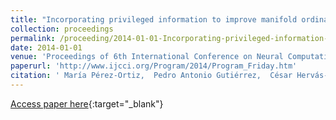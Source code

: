 ```yaml
---
title: "Incorporating privileged information to improve manifold ordinal regression"
collection: proceedings
permalink: /proceeding/2014-01-01-Incorporating-privileged-information-to-improve-manifold-ordinal-regression
date: 2014-01-01
venue: 'Proceedings of 6th International Conference on Neural Computation Theory and Applications (NCTA2014)'
paperurl: 'http://www.ijcci.org/Program/2014/Program_Friday.htm'
citation: ' María Pérez-Ortiz,  Pedro Antonio Gutiérrez,  César Hervás-Martínez, &quot;Incorporating privileged information to improve manifold ordinal regression.&quot; Proceedings of 6th International Conference on Neural Computation Theory and Applications (NCTA2014), 2014, Roma (Italy), pp.187-194.'
---
```

[Access paper here](http://www.ijcci.org/Program/2014/Program_Friday.htm){:target="_blank"}
